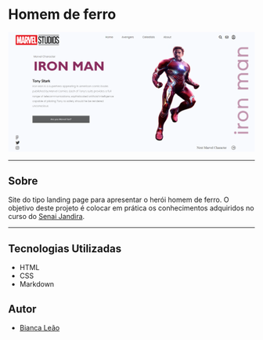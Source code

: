 
# Homem de ferro

![](./img/capturar.png)

---

## Sobre

Site do tipo landing page para apresentar o herói homem de ferro. 
O objetivo deste projeto é colocar em prática os conhecimentos adquiridos no curso do [Senai Jandira](https://jandira.sp.senai.br/). 

---

## Tecnologias Utilizadas

- HTML
- CSS
- Markdown

## Autor 

- [Bianca Leão](https://github.com/leaobia)
